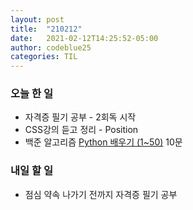 ```yaml
---
layout: post
title:  "210212"
date:   2021-02-12T14:25:52-05:00
author: codeblue25
categories: TIL
---
```


<h3>오늘 한 일</h3>

* 자격증 필기 공부 - 2회독 시작
* CSS강의 듣고 정리 - Position
* 백준 알고리즘 [Python 배우기 (1~50)](https://www.acmicpc.net/workbook/view/459) 10문



<h3>내일 할 일</h3>

* 점심 약속 나가기 전까지 자격증 필기 공부